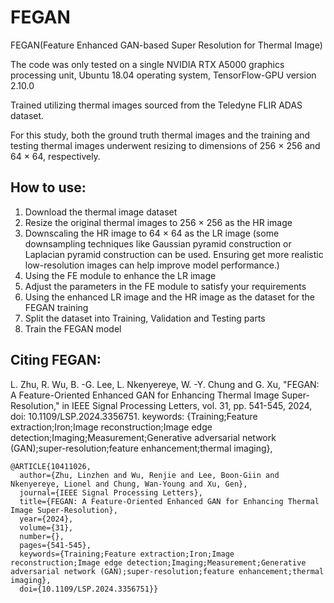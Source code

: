 # FEGAN
FEGAN(Feature Enhanced GAN-based Super Resolution for Thermal Image)

The code was only tested on a single NVIDIA RTX A5000 graphics processing unit, Ubuntu 18.04 operating system, TensorFlow-GPU version 2.10.0 

Trained utilizing thermal images sourced from the Teledyne FLIR ADAS dataset.

For this study, both the ground truth thermal images and the training and testing thermal images underwent resizing to dimensions of 256 × 256 and 64 × 64, respectively.

## How to use:
1. Download the thermal image dataset
2. Resize the original thermal images to 256 × 256 as the HR image
3. Downscaling the HR image to 64 × 64 as the LR image (some downsampling techniques like Gaussian pyramid construction or Laplacian pyramid construction can be used. Ensuring get more realistic low-resolution images can help improve model performance.)
4. Using the FE module to enhance the LR image
5. Adjust the parameters in the FE module to satisfy your requirements
6. Using the enhanced LR image and the HR image as the dataset for the FEGAN training
7. Split the dataset into Training, Validation and Testing parts
8. Train the FEGAN model

## Citing FEGAN:
L. Zhu, R. Wu, B. -G. Lee, L. Nkenyereye, W. -Y. Chung and G. Xu, "FEGAN: A Feature-Oriented Enhanced GAN for Enhancing Thermal Image Super-Resolution," in IEEE Signal Processing Letters, vol. 31, pp. 541-545, 2024, doi: 10.1109/LSP.2024.3356751.
keywords: {Training;Feature extraction;Iron;Image reconstruction;Image edge detection;Imaging;Measurement;Generative adversarial network (GAN);super-resolution;feature enhancement;thermal imaging},

```@software
@ARTICLE{10411026,
  author={Zhu, Linzhen and Wu, Renjie and Lee, Boon-Giin and Nkenyereye, Lionel and Chung, Wan-Young and Xu, Gen},
  journal={IEEE Signal Processing Letters}, 
  title={FEGAN: A Feature-Oriented Enhanced GAN for Enhancing Thermal Image Super-Resolution}, 
  year={2024},
  volume={31},
  number={},
  pages={541-545},
  keywords={Training;Feature extraction;Iron;Image reconstruction;Image edge detection;Imaging;Measurement;Generative adversarial network (GAN);super-resolution;feature enhancement;thermal imaging},
  doi={10.1109/LSP.2024.3356751}}
```
